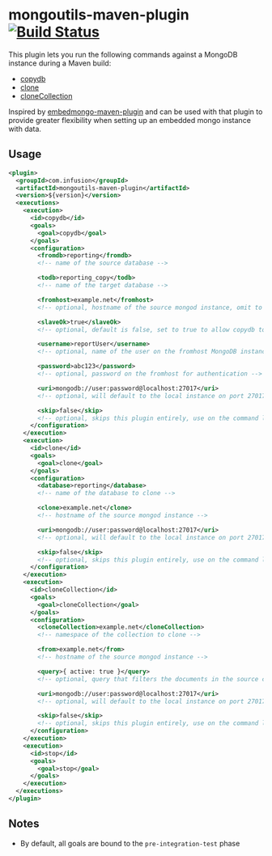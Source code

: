 mongoutils-maven-plugin [![Build Status](https://travis-ci.org/infusion-wro/mongoutils-maven-plugin.svg?branch=master)](https://travis-ci.org/infusion-wro/mongoutils-maven-plugin)
=======================

This plugin lets you run the following commands against a MongoDB instance during a Maven build:
- [copydb](https://docs.mongodb.org/manual/reference/command/copydb/)
- [clone](https://docs.mongodb.org/manual/reference/command/clone/)
- [cloneCollection](https://docs.mongodb.org/manual/reference/command/cloneCollection/)

Inspired by [embedmongo-maven-plugin](https://github.com/joelittlejohn/embedmongo-maven-plugin) and can be used with that plugin to provide greater flexibility when setting up an embedded mongo instance with data.

Usage
-----

```xml
<plugin>
  <groupId>com.infusion</groupId>
  <artifactId>mongoutils-maven-plugin</artifactId>
  <version>${version}</version>
  <executions>
    <execution>
      <id>copydb</id>
      <goals>
        <goal>copydb</goal>
      </goals>
      <configuration>
        <fromdb>reporting</fromdb>
        <!-- name of the source database -->

        <todb>reporting_copy</todb>
        <!-- name of the target database -->

        <fromhost>example.net</fromhost>
        <!-- optional, hostname of the source mongod instance, omit to copy databases within the same mongod instance -->

        <slaveOk>true</slaveOk>
        <!-- optional, default is false, set to true to allow copydb to copy data from secondary members as well as the primary. fromhost must also be set. -->

        <username>reportUser</username>
        <!-- optional, name of the user on the fromhost MongoDB instance, user authenticates to the fromdb -->

        <password>abc123</password>
        <!-- optional, password on the fromhost for authentication -->

        <uri>mongodb://user:password@localhost:27017</uri>
        <!-- optional, will default to the local instance on port 27017 with no credentials -->

        <skip>false</skip>
        <!-- optional, skips this plugin entirely, use on the command line with -Dmongoutils.skip -->
      </configuration>
    </execution>
    <execution>
      <id>clone</id>
      <goals>
        <goal>clone</goal>
      </goals>
      <configuration>
        <database>reporting</database>
        <!-- name of the database to clone -->

        <clone>example.net</clone>
        <!-- hostname of the source mongod instance -->

        <uri>mongodb://user:password@localhost:27017</uri>
        <!-- optional, will default to the local instance on port 27017 with no credentials -->

        <skip>false</skip>
        <!-- optional, skips this plugin entirely, use on the command line with -Dmongoutils.skip -->
      </configuration>
    </execution>
    <execution>
      <id>cloneCollection</id>
      <goals>
        <goal>cloneCollection</goal>
      </goals>
      <configuration>
        <cloneCollection>example.net</cloneCollection>
        <!-- namespace of the collection to clone -->

        <from>example.net</from>
        <!-- hostname of the source mongod instance -->

        <query>{ active: true }</query>
        <!-- optional, query that filters the documents in the source collection -->

        <uri>mongodb://user:password@localhost:27017</uri>
        <!-- optional, will default to the local instance on port 27017 with no credentials -->

        <skip>false</skip>
        <!-- optional, skips this plugin entirely, use on the command line with -Dmongoutils.skip -->
      </configuration>
    </execution>
    <execution>
      <id>stop</id>
      <goals>
        <goal>stop</goal>
      </goals>
    </execution>
  </executions>
</plugin>
```

Notes
-----

* By default, all goals are bound to the `pre-integration-test` phase